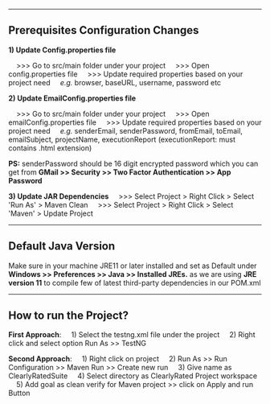 ---------------------------------------------------------
**Prerequisites Configuration Changes**
---------------------------------------------------------

**1) Update Config.properties file**

&nbsp;&nbsp;&nbsp;&nbsp;>>> Go to src/main folder under your project
&nbsp;&nbsp;&nbsp;&nbsp;>>> Open config.properties file
&nbsp;&nbsp;&nbsp;&nbsp;>>> Update required properties based on your project need
&nbsp;&nbsp;&nbsp;&nbsp;*e.g.* browser, baseURL, username, password etc

**2) Update EmailConfig.properties file**

&nbsp;&nbsp;&nbsp;&nbsp;>>> Go to src/main folder under your project
&nbsp;&nbsp;&nbsp;&nbsp;>>> Open emailConfig.properties file
&nbsp;&nbsp;&nbsp;&nbsp;>>> Update required properties based on your project need 
&nbsp;&nbsp;&nbsp;&nbsp;*e.g.* senderEmail, senderPassword, fromEmail, toEmail, emailSubject, projectName, executionReport (executionReport: must contains .html extension)

**PS:** senderPassword should be 16 digit encrypted password which you can get from **GMail >> Security >> Two Factor Authentication >> App Password**

**3) Update JAR Dependencies**
&nbsp;&nbsp;&nbsp;&nbsp;>>> Select Project > Right Click > Select 'Run As' > Maven Clean
&nbsp;&nbsp;&nbsp;&nbsp;>>> Select Project > Right Click > Select 'Maven' > Update Project

---------------------------------------------------------
**Default Java Version**
---------------------------------------------------------
Make sure in your machine JRE11 or later installed and set as Default under **Windows >> Preferences >> Java >> Installed JREs.** as we are using **JRE version 11** to compile few of latest third-party dependencies in our POM.xml 

---------------------------------------------------------
**How to run the Project?**
---------------------------------------------------------

**First Approach**:
&nbsp;&nbsp;&nbsp;&nbsp;1) Select the testng.xml file under the project
&nbsp;&nbsp;&nbsp;&nbsp;2) Right click and select option Run As >> TestNG

**Second Approach**:
&nbsp;&nbsp;&nbsp;&nbsp;1) Right click on project
&nbsp;&nbsp;&nbsp;&nbsp;2) Run As >> Run Configuration >> Maven Run >> Create new run 
&nbsp;&nbsp;&nbsp;&nbsp;3) Give name as ClearlyRatedSuite
&nbsp;&nbsp;&nbsp;&nbsp;4) Select directory as ClearlyRated Project workspace 
&nbsp;&nbsp;&nbsp;&nbsp;5) Add goal as clean verify for Maven project >> click on Apply and run Button